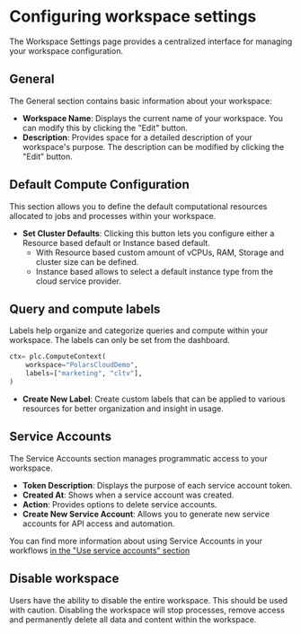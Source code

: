 # Configuring workspace settings

The Workspace Settings page provides a centralized interface for managing your workspace
configuration.

## General

The General section contains basic information about your workspace:

- **Workspace Name**: Displays the current name of your workspace. You can modify this by clicking
  the "Edit" button.
- **Description**: Provides space for a detailed description of your workspace's purpose. The
  description can be modified by clicking the "Edit" button.

## Default Compute Configuration

This section allows you to define the default computational resources allocated to jobs and
processes within your workspace.

- **Set Cluster Defaults**: Clicking this button lets you configure either a Resource based default
  or Instance based default.
  - With Resource based custom amount of vCPUs, RAM, Storage and cluster size can be defined.
  - Instance based allows to select a default instance type from the cloud service provider.

## Query and compute labels

Labels help organize and categorize queries and compute within your workspace. The labels can only
be set from the dashboard.

```python
ctx= plc.ComputeContext(
    workspace="PolarsCloudDemo",
    labels=["marketing", "cltv"],
)
```

- **Create New Label**: Create custom labels that can be applied to various resources for better
  organization and insight in usage.

## Service Accounts

The Service Accounts section manages programmatic access to your workspace.

- **Token Description**: Displays the purpose of each service account token.
- **Created At**: Shows when a service account was created.
- **Action**: Provides options to delete service accounts.
- **Create New Service Account**: Allows you to generate new service accounts for API access and
  automation.

You can find more information about using Service Accounts in your workflows
[in the "Use service accounts" section]("service-accounts.md")

## Disable workspace

Users have the ability to disable the entire workspace. This should be used with caution. Disabling
the workspace will stop processes, remove access and permanently delete all data and content within
the workspace.
